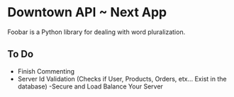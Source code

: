 # Downtown API ~ Next App

Foobar is a Python library for dealing with word pluralization.



## To Do
- Finish Commenting
- Server Id Validation (Checks if User, Products, Orders, etx... Exist in the database)
-Secure and Load Balance Your Server